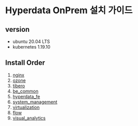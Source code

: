 # Hyperdata OnPrem 설치 가이드

## version

- ubuntu 20.04 LTS
- kubernetes 1.19.10

## Install Order
1. [nginx](./nginx)
2. [ozone](./ozone)
3. [tibero](./tibero)
4. [be_common](./hyperdata-be-common)
5. [hyperdata_fe](./hyperdata-fe) 
6. [system_management](./system_management)
7. [virtualization](./virtualization)
8. [flow](./flow)
9. [visual_analytics](./visualanalytics)
